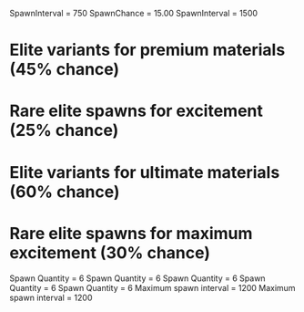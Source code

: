 
SpawnInterval = 750
SpawnChance = 15.00
SpawnInterval = 1500
  # Elite variants for premium materials (45% chance)
  # Rare elite spawns for excitement (25% chance)
  # Elite variants for ultimate materials (60% chance)
  # Rare elite spawns for maximum excitement (30% chance)
Spawn Quantity = 6
Spawn Quantity = 6
Spawn Quantity = 6
Spawn Quantity = 6
Spawn Quantity = 6
Maximum spawn interval = 1200
Maximum spawn interval = 1200
